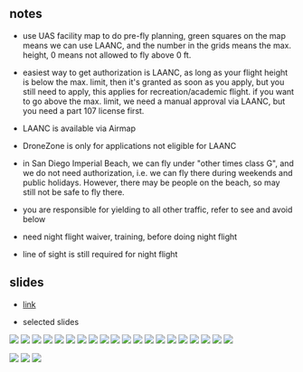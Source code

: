 ## notes

- use UAS facility map to do pre-fly planning, green squares on the map means we can use LAANC, and the number in the grids means the max. height, 0 means not allowed to fly above 0 ft.  

- easiest way to get authorization is LAANC, as long as your flight height is below the max. limit, then it's granted as soon as you apply, but you still need to apply, this applies for recreation/academic flight. if you want to go above the max. limit, we need a manual approval via LAANC, but you need a part 107 license first.

- LAANC is available via Airmap

- DroneZone is only for applications not eligible for LAANC

- in San Diego Imperial Beach, we can fly under "other times class G", and we do not need authorization, i.e. we can fly there during weekends and public holidays. However, there may be people on the beach, so may still not be safe to fly there.  

- you are responsible for yielding to all other traffic, refer to see and avoid below

- need night flight waiver, training, before doing night flight

- line of sight is still required for night flight 

## slides

- [link](https://docs.google.com/presentation/d/1rxDAgzTZgOP6sfVWcOLmlqGy9NxeYiiCHgvVpHEyYrw/present?slide=id.g80c3e2ec2b_2_87)

- selected slides

![](assets/0db684a4.png)
![](assets/bbd440d3.png)
![](assets/b192c69b.png)
![](assets/e3ced03c.png)
![](assets/280ba293.png)
![](assets/698ac766.png)
![](assets/55c719e3.png)
![](assets/be5354e6.png)
![](assets/a1971e28.png)
![](assets/bca1538d.png)
![](assets/ff9f28c2.png)
![](assets/b146133a.png)
![](assets/9d379d31.png)
![](assets/11b491cc.png)
![](assets/8213add7.png)
![](assets/46be1be1.png)
![](assets/7b8da057.png)
![](assets/4a4bda20.png)
![](assets/9be8e370.png)
![](assets/a860a2ba.png)

![](assets/9e3e43d4.png)
![](assets/b4f10572.png)
![](assets/1bffc3f2.png)
